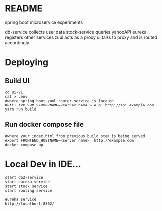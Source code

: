 # README

spring boot microservice experiments

db-service collects user data
stock-service queries yahooAPI
eureka registers other services
zuul acts as a proxy
ui talks to proxy and is routed accordingly


# Deploying

## Build UI

```
cd ui-v1
cat > .env
#where spring boot zuul router-service is located
REACT_APP_SBM_SERVERNAME=<server name > e.g. http://api.example.com
yarn run build
```

## Run docker compose file

```
#where your index.html from previous build step is being served
export FRONTEND_HOSTNAME=<server name>  http://example.com
docker-compose up
```



# Local Dev in IDE...
```
start db2-service
start eureka-service
start stock service
start routing service

eureka service
http://localhost:8302/
```
